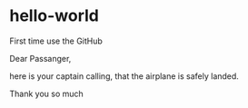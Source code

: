 # hello-world
First time use the GitHub

Dear Passanger,

here is your captain calling, that the airplane is safely landed.

Thank you so much
